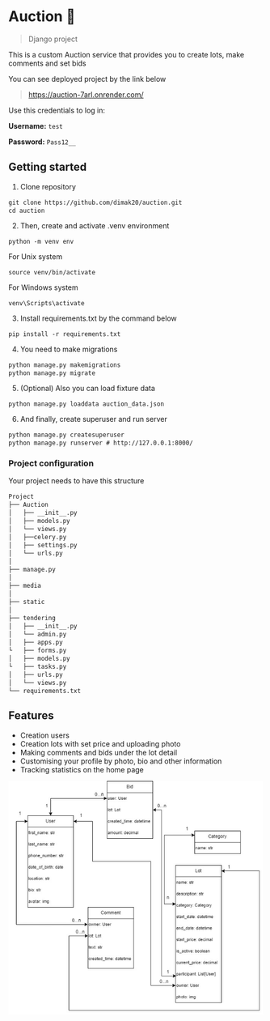 # Auction 🔨
> Django project 

This is a custom Auction service that provides you to create lots, make comments and set bids

You can see deployed project by the link below
> https://auction-7arl.onrender.com/

Use this credentials to log in:

**Username:** `test`

**Password:** `Pass12__`
## Getting started

1. Clone repository  
```shell
git clone https://github.com/dimak20/auction.git
cd auction
```
2. Then, create and activate .venv environment  
```shell
python -m venv env
```
For Unix system
```shell
source venv/bin/activate
```

For Windows system

```shell
venv\Scripts\activate
```

3. Install requirements.txt by the command below  


```shell
pip install -r requirements.txt
```

4. You need to make migrations
```shell
python manage.py makemigrations
python manage.py migrate
```
5. (Optional) Also you can load fixture data
```shell
python manage.py loaddata auction_data.json
```


6. And finally, create superuser and run server

```shell
python manage.py createsuperuser
python manage.py runserver # http://127.0.0.1:8000/
```


### Project configuration

Your project needs to have this structure


```plaintext
Project
├── Auction
│   ├── __init__.py
│   ├── models.py
│   └── views.py
│   ├──celery.py
│   ├── settings.py
│   └── urls.py
│
├── manage.py
│   
├── media
│   
├── static
│
├── tendering
│   ├── __init__.py
│   └── admin.py
│   ├── apps.py
└   ├── forms.py
│   ├── models.py
└   ├── tasks.py
│   ├── urls.py
│   └── views.py
└── requirements.txt
```


## Features

* Creation users
* Creation lots with set price and uploading photo
* Making comments and bids under the lot detail
* Customising your profile by photo, bio and other information
* Tracking statistics on the home page

![Website Interface](Project.jpg)